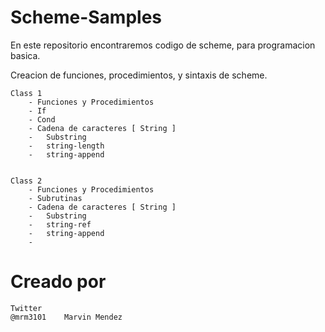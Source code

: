 Scheme-Samples
==============

En este repositorio encontraremos codigo de scheme, para programacion basica. 

Creacion de funciones, procedimientos, y sintaxis de scheme. 
	
	Class 1 
		- Funciones y Procedimientos
		- If
		- Cond
		- Cadena de caracteres [ String ]
		- 	Substring
		- 	string-length
		- 	string-append


	Class 2
		- Funciones y Procedimientos
		- Subrutinas
		- Cadena de caracteres [ String ]
		- 	Substring
		- 	string-ref
		- 	string-append
		- 	

Creado por 
==============
	Twitter
	@mrm3101	Marvin Mendez
